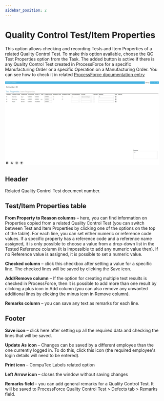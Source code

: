 ```yaml
---
sidebar_position: 2
---
```


# Quality Control Test/Item Properties

This option allows checking and recording Tests and Item Properties of a related Quality Control Test. To make this option available, choose the QC Test Properties option from the Task. The added button is active if there is any Quality Control Test created in ProcessForce for a specific Manufacturing Order or a specific Operation on a Manufacturing Order. You can see how to check it in related [ProcessForce documentation entry](/docs/processforce/user-guide/quality-control/quality-control-test/overview#transaction)

![Quality Control](./media/quality-control-test-item-properties/quality-control.webp)

## Header

Related Quality Control Test document number.

## Test/Item Properties table

**From Property to Reason columns** – here, you can find information on Properties copied from a related Quality Control Test (you can switch between Test and Item Properties by clicking one of the options on the top of the table). For each line, you can set either numeric or reference code values. If a specific property has a reference code and a reference name assigned, it is only possible to choose a value from a drop-down list in the Tested Reference column (it is impossible to add any numeric value then). If no Reference value is assigned, it is possible to set a numeric value.

**Checked column** – click this checkbox after setting a value for a specific line. The checked lines will be saved by clicking the Save icon.

**Add/Remove column** – If the option for creating multiple test results is checked in ProcessForce, then it is possible to add more than one result by clicking a plus icon in Add column (you can also remove any unwanted additional lines by clicking the minus icon in Remove column).

**Remarks column** – you can save any text as remarks for each line.

## Footer

**Save icon** – click here after setting up all the required data and checking the lines that will be saved.

**Update As icon** – Changes can be saved by a different employee than the one currently logged in. To do this, click this icon (the required employee's login details will need to be entered).

**Print icon** – CompuTec Labels related option

**Left Arrow icon** – closes the window without saving changes

**Remarks field** – you can add general remarks for a Quality Control Test. It will be saved to ProcessForce Quality Control Test > Defects tab > Remarks field.
